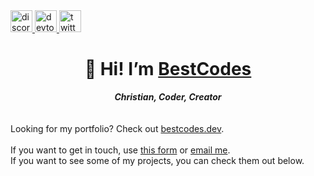 <div align="left">
  <a href="https://discord.gg/dKeuR9yfBs" target="_blank">
    <img src="https://img.shields.io/static/v1?message=Discord&logo=discord&label=&color=7289DA&logoColor=white&labelColor=&style=for-the-badge" height="35" alt="discord logo"  />
  </a>
  <a href="https://dev.to/best_codes" target="_blank">
    <img src="https://img.shields.io/static/v1?message=dev.to&logo=dev.to&label=&color=0A0A0A&logoColor=white&labelColor=&style=for-the-badge" height="35" alt="devto logo"  />
  </a>
  <a href="https://x.com/the_best_codes" target="_blank">
    <img src="https://img.shields.io/static/v1?message=The_Best_Codes&logo=x&label=&color=111111&logoColor=white&labelColor=&style=for-the-badge" height="35" alt="twitter logo"  />
  </a>
</div>

<h1 align="center">👋 Hi! I’m <a href="https://bestcodes.dev">BestCodes</a></h1>
<div align="center"><i><b>Christian, Coder, Creator</b></i></div>
<br>
<br>
Looking for my portfolio? Check out <a href="https://bestcodes.dev/?utm_source=github.com&utm_medium=social&utm_campaign=profile-readme" target="_blank">bestcodes.dev</a>.
<br>
<br>
If you want to get in touch, use <a href="https://bestcodes.dev/contact" target="_blank">this form</a> or <a href="mailto:bestcodes.official+gh-readme@gmail.com" target="_blank">email me</a>.
<br>
If you want to see some of my projects, you can check them out below.
